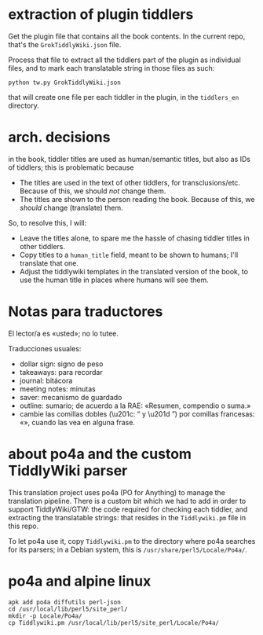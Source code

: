 # extraction of plugin tiddlers

Get the plugin file that contains all the book contents. In the current repo,
that's the `GrokTiddlyWiki.json` file.

Process that file to extract all the tiddlers part of the plugin as individual
files, and to mark each translatable string in those files as such:

```
python tw.py GrokTiddlyWiki.json
```

that will create one file per each tiddler in the plugin, in the `tiddlers_en`
directory.

# arch. decisions

in the book, tiddler titles are used as human/semantic titles, but also as IDs
of tiddlers; this is problematic because

  * The titles are used in the text of other tiddlers, for transclusions/etc.
    Because of this, we should *not* change them.
  * The titles are shown to the person reading the book. Because of this, we
    *should* change (translate) them.

So, to resolve this, I will:

  * Leave the titles alone, to spare me the hassle of chasing tiddler titles in
    other tiddlers.
  * Copy titles to a `human_title` field, meant to be shown to humans; I'll
    translate that one.
  * Adjust the tiddlywiki templates in the translated version of the book, to
    use the human title in places where humans will see them.

# Notas para traductores

El lector/a es «usted»; no lo tutee.

Traducciones usuales:

  * dollar sign: signo de peso
  * takeaways: para recordar
  * journal: bitácora
  * meeting notes: minutas
  * saver: mecanismo de guardado
  * outline: sumario; de acuerdo a la RAE: «Resumen, compendio o suma.»
  * cambie las comillas dobles (\\u201c: “ y \\u201d ”) por comillas francesas:
    «», cuando las vea en alguna frase.

# about po4a and the custom TiddlyWiki parser

This translation project uses po4a (PO for Anything) to manage the translation
pipeline. There is a custom bit which we had to add in order to support
TiddlyWiki/GTW: the code required for checking each tiddler, and extracting the
translatable strings: that resides in the `Tiddlywiki.pm` file in this repo.

To let po4a use it, copy `Tiddlywiki.pm` to the directory where po4a searches
for its parsers; in a Debian system, this is `/usr/share/perl5/Locale/Po4a/`.

# po4a and alpine linux

```
apk add po4a diffutils perl-json
cd /usr/local/lib/perl5/site_perl/
mkdir -p Locale/Po4a/
cp Tiddlywiki.pm /usr/local/lib/perl5/site_perl/Locale/Po4a/
```
